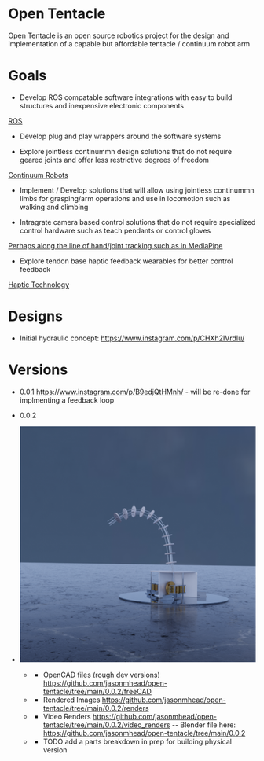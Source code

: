 # Open Tentacle
Open Tentacle is an open source robotics project for the design and implementation of a capable but affordable tentacle / continuum robot arm

# Goals
- Develop ROS compatable software integrations with easy to build structures and inexpensive electronic components

[ROS](https://www.ros.org/)

- Develop plug and play wrappers around the software systems

- Explore jointless continummn design solutions that do not require geared joints and offer less restrictive degrees of freedom

[Continuum Robots](https://www.google.com/search?q=Continuum++Robots&hs=Uh4&channel=fs&sxsrf=ALeKk03InHyTqxbpPBT8OlIoehBswv41-g:1590844447721&source=lnms&tbm=isch&sa=X&ved=2ahUKEwjBy8ux1dvpAhVQBKYKHT8cD0MQ_AUoAXoECAwQAw&biw=1920&bih=832)

- Implement / Develop solutions that will allow using jointless continummn limbs for grasping/arm operations and use in locomotion such as walking and climbing

- Intragrate camera based control solutions that do not require specialized control hardware such as teach pendants or control gloves

[Perhaps along the line of hand/joint tracking such as in MediaPipe](https://ai.googleblog.com/2019/08/on-device-real-time-hand-tracking-with.html)

- Explore tendon base haptic feedback wearables for better control feedback  

[Haptic Technology](https://en.wikipedia.org/wiki/Haptic_technology) 

# Designs
- Initial hydraulic concept: https://www.instagram.com/p/CHXh2IVrdIu/

# Versions
- 0.0.1 https://www.instagram.com/p/B9edjQtHMnh/ - will be re-done for implmenting a feedback loop

- 0.0.2 
- ![Image of v. 0.0.2](https://raw.githubusercontent.com/jasonmhead/open-tentacle/main/0.0.2/renders/curved_w_500.png)
  - - OpenCAD files (rough dev versions) https://github.com/jasonmhead/open-tentacle/tree/main/0.0.2/freeCAD
  - - Rendered Images https://github.com/jasonmhead/open-tentacle/tree/main/0.0.2/renders
  - - Video Renders https://github.com/jasonmhead/open-tentacle/tree/main/0.0.2/video_renders
  -- Blender file here: https://github.com/jasonmhead/open-tentacle/tree/main/0.0.2
  - - TODO add a parts breakdown in prep for building physical version
